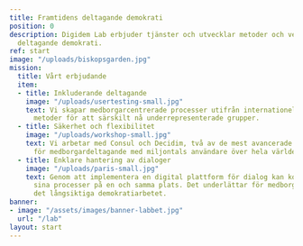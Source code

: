 ```yaml
---
title: Framtidens deltagande demokrati
position: 0
description: Digidem Lab erbjuder tjänster och utvecklar metoder och verktyg för framtidens
  deltagande demokrati.
ref: start
image: "/uploads/biskopsgarden.jpg"
mission:
  title: Vårt erbjudande
  item:
  - title: Inkluderande deltagande
    image: "/uploads/usertesting-small.jpg"
    text: Vi skapar medborgarcentrerade processer utifrån internationellt beprövade
      metoder för att särskilt nå underrepresenterade grupper.
  - title: Säkerhet och flexibilitet
    image: "/uploads/workshop-small.jpg"
    text: Vi arbetar med Consul och Decidim, två av de mest avancerade digitala plattformarna
      för medborgardeltagande med miljontals användare över hela världen.
  - title: Enklare hantering av dialoger
    image: "/uploads/paris-small.jpg"
    text: Genom att implementera en digital plattform för dialog kan kommuner samla
      sina processer på en och samma plats. Det underlättar för medborgarna och förenklar
      det långsiktiga demokratiarbetet.
banner:
- image: "/assets/images/banner-labbet.jpg"
  url: "/lab"
layout: start
---
```


